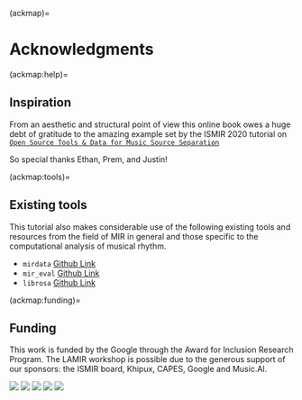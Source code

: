 (ackmap)=
# Acknowledgments

(ackmap:help)=
## Inspiration
From an aesthetic and structural point of view this online book
owes a huge debt of gratitude to the amazing example set by the ISMIR 2020
tutorial on [`Open Source Tools & Data for Music Source Separation`](https://source-separation.github.io/tutorial/landing.html)

So special thanks Ethan, Prem, and Justin!

(ackmap:tools)=
## Existing tools
This tutorial also makes considerable use of the following
existing tools and resources from the field of MIR in general
and those specific to the computational analysis of musical rhythm.

* `mirdata` [Github Link](https://github.com/mir-dataset-loaders/mirdata)
* `mir_eval` [Github Link](https://github.com/craffel/mir_eval)
* `librosa` [Github Link](https://github.com/librosa/librosa)

(ackmap:funding)=
## Funding 
This work is funded by the Google through the Award for Inclusion Research Program. The LAMIR workshop is possible due to the generous support of our sponsors: the ISMIR board, Khipux, CAPES, Google and Music.AI.

![](../assets/sponsors/capes.png)
![](../assets/sponsors/google.png)
![](../assets/sponsors/ismir.png)
![](../assets/sponsors/khipu.png)
![](../assets/sponsors/musicai.png)
